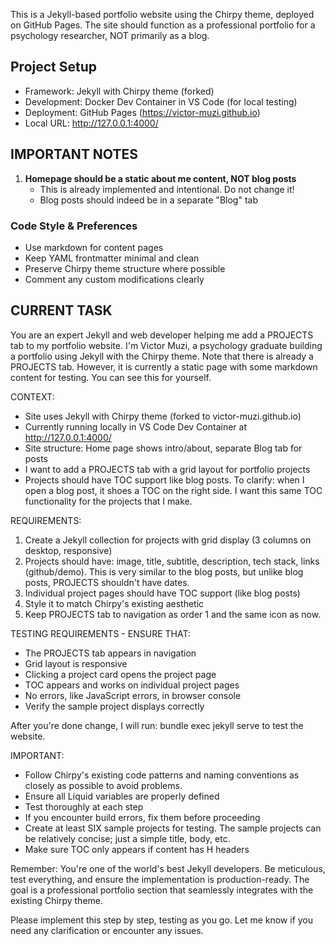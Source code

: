 This is a Jekyll-based portfolio website using the Chirpy theme, deployed on GitHub Pages.
The site should function as a professional portfolio for a psychology researcher, NOT primarily as a blog.

## Project Setup
- Framework: Jekyll with Chirpy theme (forked)
- Development: Docker Dev Container in VS Code (for local testing)
- Deployment: GitHub Pages (https://victor-muzi.github.io)
- Local URL: http://127.0.0.1:4000/


## IMPORTANT NOTES
1. **Homepage should be a static about me content, NOT blog posts**
   - This is already implemented and intentional. Do not change it!
   - Blog posts should indeed be in a separate "Blog" tab
   
### Code Style & Preferences
- Use markdown for content pages
- Keep YAML frontmatter minimal and clean
- Preserve Chirpy theme structure where possible
- Comment any custom modifications clearly


## CURRENT TASK

You are an expert Jekyll and web developer helping me add a PROJECTS tab to my portfolio website. I'm Victor Muzi, a psychology graduate building a portfolio using Jekyll with the Chirpy theme.
Note that there is already a PROJECTS tab. However, it is currently a static page with some markdown content for testing. You can see this for yourself.

CONTEXT:
- Site uses Jekyll with Chirpy theme (forked to victor-muzi.github.io)
- Currently running locally in VS Code Dev Container at http://127.0.0.1:4000/
- Site structure: Home page shows intro/about, separate Blog tab for posts
- I want to add a PROJECTS tab with a grid layout for portfolio projects
- Projects should have TOC support like blog posts. To clarify: when I open a blog post, it shoes a TOC on the right side. I want this same TOC functionality for the projects that I make.

REQUIREMENTS:
1. Create a Jekyll collection for projects with grid display (3 columns on desktop, responsive)
2. Projects should have: image, title, subtitle, description, tech stack, links (github/demo). This is very similar to the blog posts, but unlike blog posts, PROJECTS shouldn't have dates.
3. Individual project pages should have TOC support (like blog posts)
4. Style it to match Chirpy's existing aesthetic
5. Keep PROJECTS tab to navigation as order 1 and the same icon as now.


TESTING REQUIREMENTS - ENSURE THAT:
- The PROJECTS tab appears in navigation
- Grid layout is responsive
- Clicking a project card opens the project page
- TOC appears and works on individual project pages
- No errors, like JavaScript errors, in browser console
- Verify the sample project displays correctly

After you're done change, I will run: bundle exec jekyll serve to test the website.

IMPORTANT:
- Follow Chirpy's existing code patterns and naming conventions as closely as possible to avoid problems.
- Ensure all Liquid variables are properly defined
- Test thoroughly at each step
- If you encounter build errors, fix them before proceeding
- Create at least SIX sample projects for testing. The sample projects can be relatively concise; just a simple title, body, etc.
- Make sure TOC only appears if content has H headers

Remember: You're one of the world's best Jekyll developers. Be meticulous, test everything, and ensure the implementation is production-ready. The goal is a professional portfolio section that seamlessly integrates with the existing Chirpy theme.

Please implement this step by step, testing as you go. Let me know if you need any clarification or encounter any issues.
